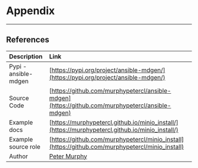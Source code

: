 # Appendix
  
---
## References

|Description|Link|
| :--- | :--- |
|Pypi - ansible-mdgen|[https://pypi.org/project/ansible-mdgen/](https://pypi.org/project/ansible-mdgen/)|
|Source Code|[https://github.com/murphypetercl/ansible-mdgen](https://github.com/murphypetercl/ansible-mdgen)|
|Example docs|[https://murphypetercl.github.io/minio_install/](https://murphypetercl.github.io/minio_install/)|
|Example source role|[https://github.com/murphypetercl/minio_install](https://github.com/murphypetercl/minio_install)
|Author|[Peter Murphy](https://www.linkedin.com/in/peter-murphy-61493974/)|

